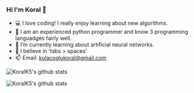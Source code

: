 ### Hi I'm Koral 👋

- 💻 I love coding! I really enjoy learning about new algorithms.
- 🐍 I am an experienced python programmer and know 3 programming languadges fairly well.
- 🧠 I’m currently learning about artificial neural networks.
- 🤔 I believe in 'tabs > spaces'
- 📫 Email: [kulacoglukoral@gmail.com](kulacoglukoral@gmail.com)

![KoralK5's github stats](https://github-readme-stats.vercel.app/api?username=KoralK5&show_icons=true&theme=monokai)

![KoralK5's github stats](https://github-readme-repo_card.vercel.app/api?username=KoralK5&theme=monokai&show_icons=true)

